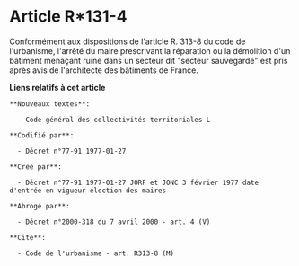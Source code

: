 # Article R*131-4

Conformément aux dispositions de l'article R. 313-8 du code de l'urbanisme, l'arrêté du maire prescrivant la réparation ou la
démolition d'un bâtiment menaçant ruine dans un secteur dit "secteur sauvegardé" est pris après avis de l'architecte des
bâtiments de France.

**Liens relatifs à cet article**

	**Nouveaux textes**:

	  - Code général des collectivités territoriales L

	**Codifié par**:

	  - Décret n°77-91 1977-01-27

	**Créé par**:

	  - Décret n°77-91 1977-01-27 JORF et JONC 3 février 1977 date d'entrée en vigueur élection des maires

	**Abrogé par**:

	  - Décret n°2000-318 du 7 avril 2000 - art. 4 (V)

	**Cite**:

	  - Code de l'urbanisme - art. R313-8 (M)
